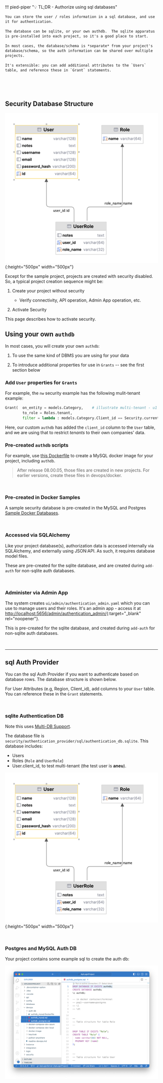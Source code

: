 !!! pied-piper ":bulb: TL;DR - Authorize using sql databases"

    You can store the user / roles information in a sql database, and use it for authentication.
    
    The database can be sqlite, or your own authdb.  The sqlite apparatus is pre-installed into each project, so it's a good place to start.

    In most cases, the database/schema is *separate* from your project's database/schema, so the auth information can be shared over multiple projects.

    It's extensible: you can add additional attributes to the `Users` table, and reference these in `Grant` statements.


&nbsp;

&nbsp;

## Security Database Structure

![authdb](images/security/authdb.png){:height="500px" width="500px"}

Except for the sample project, projects are created with security disabled.  So, a typical project creation sequence might be:

1. Create your project without security

    * Verify connectivity, API operation, Admin App operation, etc.

2. Activate Security

This page describes how to activate security.


## Using your own `authdb`

In most cases, you will create your own `authdb`:

1. To use the same kind of DBMS you are using for your data

2. To introduce additional properties for use in `Grants` -- see the first section below


### Add `User` properties for `Grants`

For example, the `nw` security example has the following mulit-tenant example:

```python
Grant(  on_entity = models.Category,    # illustrate multi-tenant - u1 shows only row 1
        to_role = Roles.tenant,
        filter = lambda : models.Category.Client_id == Security.current_user().client_id)  # User table attributes
```

Here, our custom `authdb` has added the `client_id` column to the `User` table, and we are using that to restrict _tenants_ to their own companies' data.


### Pre-created `authdb` scripts

For example, use [this Dockerfile](https://github.com/valhuber/ApiLogicServer/tree/main/api_logic_server_cli/project_prototype/devops/docker) to create a MySQL docker image for your project, including `authdb`.

> After release 08.00.05, those files are created in new projects.  For earlier versions, create these files in devops/docker.

&nbsp;

### Pre-created in Docker Samples

A sample security database is pre-created in the MySQL and Postgres [Sample Docker Databases](Database-Docker.md).

&nbsp;

### Accessed via SQLAlchemy

Like your project database(s), authorization data is accessed internally via SQLAlchemy, and externally using JSON:API. As such, it requires database model files. 

These are pre-created for the sqlite database, and are created during `add-auth` for non-sqlite auth databases. 

&nbsp;

### Administer via Admin App

The system creates `ui/admin/authentication_admin.yaml` which you can use to manage users and their roles.  It's an admin app - access it at [http://localhost:5656/admin/authentication_admin/](http://localhost:5656/admin/authentication_admin/){:target="_blank" rel="noopener"}.

This is pre-created for the sqlite database, and created during `add-auth` for non-sqlite auth databases. 

&nbsp;

---

## sql Auth Provider

You can the sql Auth Provider if you want to authenticate based on database rows.  The database structure is shown below.

For User Attributes (e.g, Region, Client_id), add columns to your `User` table.  You can reference these in the `Grant` statements.

&nbsp;

### sqlite Authentication DB

Note this uses [Multi-DB Support](Data-Model-Multi.md).  

The database file is `security/authentication_provider/sql/authentication_db.sqlite`.  This database includes:

* Users
* Roles (`Role` and `UserRole`)
* User.client_id, to test multi-tenant (the test user is **aneu**).

![authdb](images/security/authdb.png){:height="500px" width="500px"}

&nbsp;

### Postgres and MySQL Auth DB

Your project contains some example sql to create the auth db:

![create auth db](images/security/devops-providers.png)

